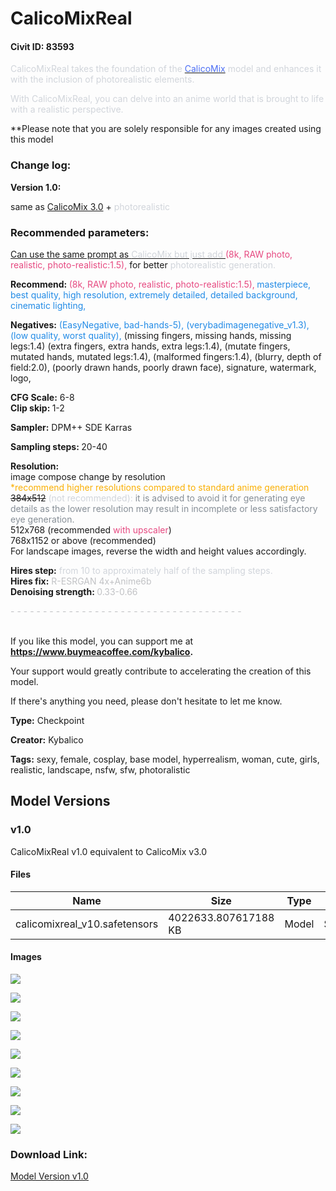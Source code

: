 # CalicoMixReal

#### Civit ID: 83593

<p><span style="color:rgb(209, 213, 219)">CalicoMixReal takes the foundation of the </span><a target="_blank" rel="ugc" href="https://civitai.com/models/49567/calicomix"><span style="color:rgb(76, 110, 245)">CalicoMix</span></a><span style="color:rgb(209, 213, 219)"> model and enhances it with the inclusion of photorealistic elements.</span><br /></p><p><span style="color:rgb(209, 213, 219)">With CalicoMixReal, you can delve into an anime world that is brought to life with a realistic perspective.</span><br /></p><p>**Please note that you are solely responsible for any images created using this model</p><p></p><h3 id="heading-373">Change log:</h3><p><strong>Version 1.0:</strong></p><p>same as <a target="_blank" rel="ugc" href="https://civitai.com/models/49567?modelVersionId=87330">CalicoMix 3.0</a> + <span style="color:rgb(209, 213, 219)">photorealistic</span></p><p></p><h3 id="heading-425"><strong>Recommended parameters:</strong></h3><p><u>Can use the same prompt as <span style="color:rgb(209, 213, 219)">CalicoMix but just add </span></u><span style="color:rgb(230, 73, 128)">(8k, RAW photo, realistic, photo-realistic:1.5), </span>for better <span style="color:rgb(209, 213, 219)">photorealistic generation.</span></p><p></p><p><strong>Recommend: </strong><span style="color:rgb(230, 73, 128)">(8k, RAW photo, realistic, photo-realistic:1.5),</span><strong> </strong><span style="color:rgb(34, 139, 230)">masterpiece, best quality, high resolution, extremely detailed, detailed background, cinematic lighting,</span></p><p></p><p><strong>Negatives:</strong><span style="color:rgb(76, 110, 245)"> </span><span style="color:rgb(34, 139, 230)">(EasyNegative, bad-hands-5), (verybadimagenegative_v1.3), (low quality, worst quality),</span> (missing fingers, missing hands, missing legs:1.4) (extra fingers, extra hands, extra legs:1.4), (mutate fingers, mutated hands, mutated legs:1.4), (malformed fingers:1.4), (blurry, depth of field:2.0), (poorly drawn hands, poorly drawn face), signature, watermark, logo,</p><p></p><p><strong>CFG Scale:</strong> 6-8<br /><strong>Clip skip: </strong>1-2</p><p><strong>Sampler:</strong> DPM++ SDE Karras</p><p><strong>Sampling steps: </strong>20-40</p><p><strong>Resolution:</strong><br />image compose change by resolution<br /><span style="color:rgb(250, 176, 5)">*recommend higher resolutions compared to standard anime generation</span><br /><s>384x512</s> <span style="color:rgb(209, 213, 219)">(not recommended): </span><span style="color:rgb(134, 142, 150)">it is advised to avoid it for generating eye details as the lower resolution may result in incomplete or less satisfactory eye generation.</span><br />512x768 (recommended <span style="color:rgb(230, 73, 128)">with upscaler</span>)<br />768x1152 or above (recommended)<br />For landscape images, reverse the width and height values accordingly.</p><p></p><p><strong>Hires step:</strong><span style="color:rgb(193, 194, 197)"> </span><span style="color:rgb(209, 213, 219)">from 10 to approximately half of the sampling steps.</span><br /><strong>Hires fix:</strong><span style="color:rgb(193, 194, 197)"> R-ESRGAN 4x+Anime6b</span><br /><strong>Denoising strength: </strong><span style="color:rgb(193, 194, 197)">0.33-0.66</span></p><p></p><p><span style="color:rgb(193, 194, 197)">- - - - - - - - - - - - - - - - - - - - - - - - - - - - - - - - - - - -</span></p><p><br />If you like this model, you can support me at <a target="_blank" rel="ugc" href="https://www.buymeacoffee.com/kybalico"><strong><u>https://www.buymeacoffee.com/kybalico</u></strong></a><strong>.</strong></p><p>Your support would greatly contribute to accelerating the creation of this model.</p><p></p><p>If there's anything you need, please don't hesitate to let me know.</p>

**Type:** Checkpoint

**Creator:** Kybalico

**Tags:** sexy, female, cosplay, base model, hyperrealism, woman, cute, girls, realistic, landscape, nsfw, sfw, photoralistic

## Model Versions

### v1.0

<p>CalicoMixReal v1.0 equivalent to CalicoMix v3.0</p>

#### Files

| Name | Size | Type | Format | Download Url | AutoV1 | AutoV2 | SHA256 | CRC32 | BLAKE3 |
| --- | --- | --- | --- | --- | --- | --- | --- | --- | --- |
| calicomixreal_v10.safetensors | 4022633.807617188 KB | Model | SafeTensor | https://civitai.com/api/download/models/88843 | DE2F2560 | 6864A924ED | 6864A924EDD79E7DEF8BD0516731F4C4C5D93B48A5D33B4899A56D0A4D854739 | 822F96EE | C26F77A42FBFBC03A2F4B8177186FCE40A35AFFEC7A9FE1E9395A9C8046645BF |

#### Images

<p><img src="https://image.civitai.com/xG1nkqKTMzGDvpLrqFT7WA/290ed750-b5c5-4679-9acd-4dce70e61ddc/width=450/1023038.jpeg" /></p>

<p><img src="https://image.civitai.com/xG1nkqKTMzGDvpLrqFT7WA/041f5a44-9bef-4136-b950-10d9522d89e0/width=450/1024828.jpeg" /></p>

<p><img src="https://image.civitai.com/xG1nkqKTMzGDvpLrqFT7WA/ccefc22c-2e6e-4dab-a2e6-02a9cdaa6a12/width=450/1060503.jpeg" /></p>

<p><img src="https://image.civitai.com/xG1nkqKTMzGDvpLrqFT7WA/e5c0ab21-639c-4421-8cbc-213cd618ba94/width=450/1060510.jpeg" /></p>

<p><img src="https://image.civitai.com/xG1nkqKTMzGDvpLrqFT7WA/24894512-d271-44c0-b13a-2c82859b025b/width=450/1024833.jpeg" /></p>

<p><img src="https://image.civitai.com/xG1nkqKTMzGDvpLrqFT7WA/84d8c1dd-be5a-48aa-9825-c48fb81448c1/width=450/1023035.jpeg" /></p>

<p><img src="https://image.civitai.com/xG1nkqKTMzGDvpLrqFT7WA/00a189e6-87c4-467a-882e-c5322ac4a22f/width=450/1024834.jpeg" /></p>

<p><img src="https://image.civitai.com/xG1nkqKTMzGDvpLrqFT7WA/17234d5c-1cb7-4043-94e9-c8bb863b5057/width=450/1024835.jpeg" /></p>

<p><img src="https://image.civitai.com/xG1nkqKTMzGDvpLrqFT7WA/07c11e5c-5a84-4620-9a39-108d9aef42b0/width=450/1024836.jpeg" /></p>

### Download Link:

[Model Version v1.0](https://civitai.com/api/download/models/88843)

